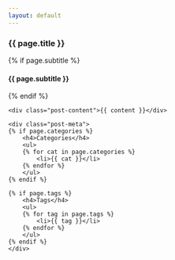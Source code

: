 ```yaml
---
layout: default
---
```

<div class="post-container">
	<h3 class="post-title">{{ page.title }}</h3>
	{% if page.subtitle %}<h4 class="post-title">{{ page.subtitle }}</h4>{% endif %}

	<div class="post-content">{{ content }}</div>

	<div class="post-meta">
	{% if page.categories %}
		<h4>Categories</h4>
		<ul>
		{% for cat in page.categories %}
			<li>{{ cat }}</li>
		{% endfor %}
		</ul>
	{% endif %}

	{% if page.tags %}
		<h4>Tags</h4>
		<ul>
		{% for tag in page.tags %}
			<li>{{ tag }}</li>
		{% endfor %}
		</ul>
	{% endif %}
	</div>
</div>